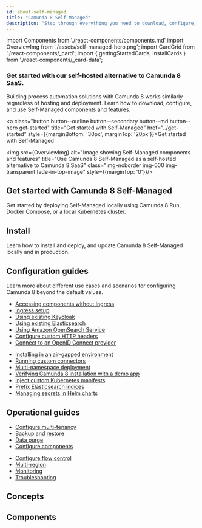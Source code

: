 ```yaml
---
id: about-self-managed
title: "Camunda 8 Self-Managed"
description: "Step through everything you need to download, configure, and work with components of Camunda 8 Self-Managed, a self-hosted alternative to using Camunda 8 SaaS."
---
```


import Components from './react-components/components.md'
import OverviewImg from './assets/self-managed-hero.png';
import CardGrid from './react-components/\_card';
import { gettingStartedCards, installCards } from './react-components/\_card-data';

<h3 style={{marginTop: '-10px', marginBottom: '60px', fontWeight: 'normal'}}>Get started with our self-hosted alternative to Camunda 8 SaaS.</h3>

<div class="double-column-container">
<div class="double-column-left"  style={{marginRight: '50px', flex: '1.3'}}>

Building process automation solutions with Camunda 8 works similarly regardless of hosting and deployment. Learn how to download, configure, and use Self-Managed components and features.

<a class="button button--outline button--secondary button--md button--hero get-started" title="Get started with Self-Managed" href="../get-started" style={{marginBottom: '30px', marginTop: '20px'}}>Get started with Self-Managed</a>

</div>
<div class="double-column-right" style={{flex: '1'}}>

<img src={OverviewImg} alt="Image showing Self-Managed components and features" title="Use Camunda 8 Self-Managed as a self-hosted alternative to Camunda 8 SaaS" class="img-noborder img-600 img-transparent fade-in-top-image" style={{marginTop: '0'}}/>

</div>
</div>

## Get started with Camunda 8 Self-Managed

Get started by deploying Self-Managed locally using Camunda 8 Run, Docker Compose, or a local Kubernetes cluster.

<CardGrid card={gettingStartedCards} />

## Install

Learn how to install and deploy, and update Camunda 8 Self-Managed locally and in production.

<CardGrid card={installCards} />

## Configuration guides

Learn more about different use cases and scenarios for configuring Camunda 8 beyond the default values.

<div class="double-column-container">
<div class="double-column-left"  style={{marginRight: '30px', flex: '1'}}>

- [Accessing components without Ingress](/self-managed/setup/guides/accessing-components-without-ingress.md)
- [Ingress setup](/self-managed/setup/guides/ingress-setup.md)
- [Using existing Keycloak](/self-managed/setup/guides/using-existing-keycloak.md)
- [Using existing Elasticsearch](/self-managed/setup/guides/using-existing-elasticsearch.md)
- [Using Amazon OpenSearch Service](/self-managed/setup/guides/using-existing-opensearch.md)
- [Configure custom HTTP headers](/self-managed/setup/guides/configure-db-custom-headers.md)
- [Connect to an OpenID Connect provider](/self-managed/setup/guides/connect-to-an-oidc-provider.md)

</div>
<div class="double-column-right" style={{flex: '1'}}>

- [Installing in an air-gapped environment](/self-managed/setup/guides/air-gapped-installation.md)
- [Running custom connectors](/self-managed/setup/guides/running-custom-connectors.md)
- [Multi-namespace deployment](/self-managed/setup/guides/multi-namespace-deployment.md)
- [Verifying Camunda 8 installation with a demo app](/self-managed/setup/guides/installing-payment-example.md)
- [Inject custom Kubernetes manifests](/self-managed/setup/guides/add-extra-manifests.md)
- [Prefix Elasticsearch indices](/self-managed/setup/guides/configure-elastcisearch-prefix-indices.md)
- [Managing secrets in Helm charts](/self-managed/setup/guides/secret-management.md)

</div>
</div>

## Operational guides

<div class="double-column-container">
<div class="double-column-left"  style={{marginRight: '30px', flex: '1'}}>

- [Configure multi-tenancy](/self-managed/operational-guides/configure-multi-tenancy.md)
- [Backup and restore](/self-managed/operational-guides/backup-restore/backup-and-restore.md)
- [Data purge](/self-managed/operational-guides/data-purge.md)
- [Configure components](/self-managed/operational-guides/application-configs.md)

</div>
<div class="double-column-right" style={{flex: '1'}}>

- [Configure flow control](/self-managed/operational-guides/configure-flow-control/configure-flow-control.md)
- [Multi-region](/self-managed/operational-guides/multi-region/dual-region-ops.md)
- [Monitoring](/self-managed/operational-guides/monitoring/log-levels.md)
- [Troubleshooting](/self-managed/operational-guides/troubleshooting/troubleshooting.md)

</div>
</div>



## Concepts

## Components
